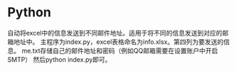 # Python
自动将excel中的信息发送到不同邮件地址。适用于将不同的信息发送到对应的邮箱地址中。
主程序为index.py，excel表格命名为info.xlsx。第四列为要发送的信息。
me.txt存储自己的邮件地址和密码（例如QQ邮箱需要在设置账户中开启SMTP）
然后python index.py即可。
